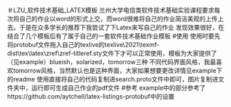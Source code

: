 ＃LZU_软件技术基础_LATEX模板
兰州大学电信类软件技术基础实验课程要求每次将自己的作业以word的形式上交，而word很难将自己的作业简洁美观的上传上去。于是在众多学长的推荐下我尝试了下Latex来写自己的作业
发现效果很好，在结合了几个模板后有了属于自己的一套软件技术基础作业模板
#使用
使用时要先将protobuf文件拖入自己的texlive的texlive\2021\texmf-dist\tex\latex\zref\zref-titleref.sty文件下才可以正常使用，模板为大家提供了（见example）blueish，solarized，tomorrow三种
不同代码界面风格，我最喜欢tomorrow风格，当然默认也是这种界面，大家如果想要更改详情见example下的readme
使用直接将自己的代码复制进search.proto文件中即可，图片复制进文件夹中，运行即可生成自己作业的pdf文件
#参考
example中的部分参考了https://github.com/aytchell/latex-listings-protobuf中的设置
